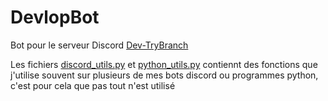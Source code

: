 # DevlopBot
Bot pour le serveur Discord [Dev-TryBranch](https://discord.com/invite/KTHh2KDejy)

Les fichiers [discord_utils.py](discord_utils.py) et [python_utils.py](python_utils.py) contiennt des fonctions que j'utilise souvent sur plusieurs de mes bots discord ou programmes python, c'est pour cela que pas tout n'est utilisé